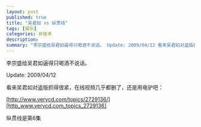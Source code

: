```yaml
---
layout: post
published: true
title: "吴君如 vs 纵贯线"
tags: [娱乐]
categories: 非技术    
description: 
summary: "李宗盛给吴君如逼得只喝酒不说话。 Update: 2009/04/12 看来吴君如对盗版抓得很紧，在线视频几乎都删了，还是用电驴吧： http://www.verycd.com/topics/2729136/ 纵贯线是第6集"
---
```

  
  
李宗盛给吴君如逼得只喝酒不说话。  
  
Update: 2009/04/12  
  
看来吴君如对盗版抓得很紧，在线视频几乎都删了，还是用电驴吧：  
  
[http://www.verycd.com/topics/2729136/][http_www.verycd.com_topics_2729136]  
  
纵贯线是第6集


[http_www.verycd.com_topics_2729136]: http://www.verycd.com/topics/2729136/